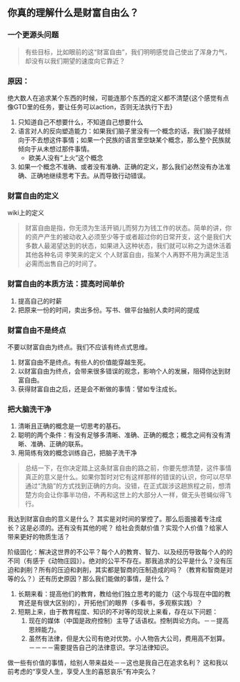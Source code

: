 
## 你真的理解什么是财富自由么？
### 一个更源头问题
> 有些目标，比如眼前的这“财富自由”，我们明明感觉自己使出了浑身力气，却没有以我们期望的速度向它靠近？
### 原因：
绝大数人在追求某个东西的时候，可能连那个东西的定义都不清楚{这个感觉有点像GTD里的任务，要让任务可以action，否则无法执行下去}
1. 只知道自己不想要什么，不知道自己想要什么
2. 语言对人的反向塑造能力：如果我们脑子里没有一个概念的话，我们脑子就倾向于不去想这件事情；如果一个民族的语言里空缺某个概念，那么整个民族就倾向于从未想过那件事情。
	- 欧美人没有“上火”这个概念
3. 如果一个概念不准确、或者没有准确、正确的定义，那么我们必然没有办法准确、正确地继续思考下去。从而导致行动错误。 

### 财富自由的定义
wiki上的定义
>  财富自由是指，你无须为生活开销儿而努力为钱工作的状态。简单的讲，你的资产产生的被动收入必须至少等于或者超过你的日常开支，这个是我们大多数人最渴望达到的状态，如果进入这种状态，我们就可以称之为退休活着其他各种名词
李笑来的定义
>  个人财富自由，指某个人再野不用为满足生活必需而出售自己的时间了。

### 财富自由的本质方法：提高时间单价
1. 提高自己的时薪
2. 把原来一份的时间，卖出多份。写书、做平台抽别人卖时间的提成

### 财富自由不是终点
不要以财富自由为终点。我们不应该有终点式思维。
1. 财富自由不是终点。有些人的价值能穿越生死。
2. 以财富自由为终点，会带来很多错误的观念，影响个人的发展，阻碍你达到财富自由。
3. 获得财富自由之后，还是会不断做的事情：譬如专注成长。
### 把大脑洗干净
1. 清晰且正确的概念是一切思考的基石。
2. 聪明的两个条件：有没有足够多清晰、准确、正确的概念；概念之间有没有清晰、准确、正确的联系。
3. 用简练有效的概念训练自己，把脑子洗干净
> 总结一下，在你决定踏上这条财富自由的路之前，你要先想清楚，这件事情真正的意义是什么。如果你暂时对它有这样那样的错误的认识，你可以尽早通过“洗脑”的方式找到正确的方向。没错，在正式跋涉这趟旅程之前，想清楚方向会让你事半功倍，不再和这世上的大部分人一样，做无头苍蝇似得飞行。

我达到财富自由的意义是什么？
其实是对时间的掌控了。那么后面接着专注成长？这是必须的。还有没有其他的呢？
给社会贡献价值？实现个人价值？给家人带来更好的物质生活？

阶级固化：解决这世界的不公平？每个人的教育、智力、以及经历导致每个人的的不同（有感于《动物庄园》）。绝对的公平不存在。那我追求的公平是什么？没有压迫和剥削？所有的压迫和剥削，其实都是智商的压制造成的吗？（教育和智商是对等的么？）还有历史原因？那么我们能做的事情，是什么？
1. 长期来看：提高他们的教育，教给他们独立思考的能力（这个与现在中国的教育还是有很大区别的），开拓他们的眼界（多看书，多观察实践）？
2. 短期上来，由于教育程度、知识的不对等的现状上来看，存在以下问题：
	 1. 现在的媒体（中国是政府控制）主导了话语权。控制舆论方向。－－提高思辨能力。
	2. 虽然有法律，但是大公司有绝对优势。小人物告大公司，费用高不划算。－－－－需要提告自己的法律意识。学习法律知识。

做一些有价值的事情，给别人带来益处－－这也是我自己在追求名利？
这和我以前考虑的“享受人生，享受人生的喜怒哀乐”有冲突么？